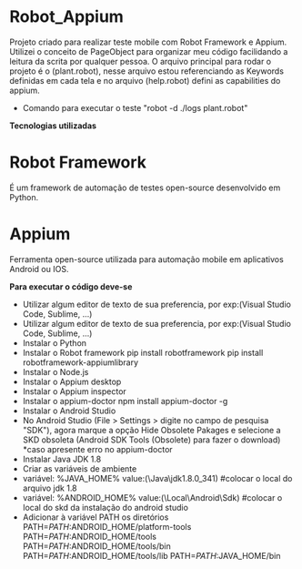 # Robot_Appium

Projeto criado para realizar teste mobile com Robot Framework e Appium.
Utilizei o conceito de PageObject para organizar meu código facilidando a leitura da scrita por qualquer pessoa.
O arquivo principal para rodar o projeto é o (plant.robot), nesse arquivo estou referenciando as Keywords definidas em cada tela e no arquivo (help.robot) defini as capabilities do appium.
* Comando para executar o teste "robot -d ./logs plant.robot"

**Tecnologias utilizadas**

# Robot Framework
É um framework de automação de testes open-source desenvolvido em Python.

# Appium
Ferramenta open-source utilizada para automação mobile em aplicativos Android ou IOS.

**Para executar o código deve-se**

- Utilizar algum editor de texto de sua preferencia, por exp:(Visual Studio Code, Sublime, ...)
- Utilizar algum editor de texto de sua preferencia, por exp:(Visual Studio Code, Sublime, ...)
- Instalar o Python
- Instalar o Robot framework
 	pip install robotframework
	pip install robotframework-appiumlibrary
- Instalar o Node.js
- Instalar o Appium desktop
- Instalar o Appium inspector
- Instalar o appium-doctor 
  npm install appium-doctor -g
- Instalar o Android Studio
- No Android Studio (File > Settings > digite no campo de pesquisa "SDK"), agora marque a opção Hide Obsolete Pakages e selecione a SKD obsoleta (Android SDK Tools (Obsolete) para fazer o download) *caso apresente erro no appium-doctor
- Instalar Java JDK 1.8
- Criar as variáveis de ambiente
 - variável: %JAVA_HOME% value:(\Java\jdk1.8.0_341) #colocar o local do arquivo jdk 1.8 
 - variável: %ANDROID_HOME% value:(\Local\Android\Sdk) #colocar o local do skd da instalação do android studio
 - Adicionar à variável PATH os diretórios
  PATH=$PATH:$ANDROID_HOME/platform-tools
  PATH=$PATH:$ANDROID_HOME/tools
  PATH=$PATH:$ANDROID_HOME/tools/bin
  PATH=$PATH:$ANDROID_HOME/tools/lib
  PATH=$PATH:$JAVA_HOME/bin